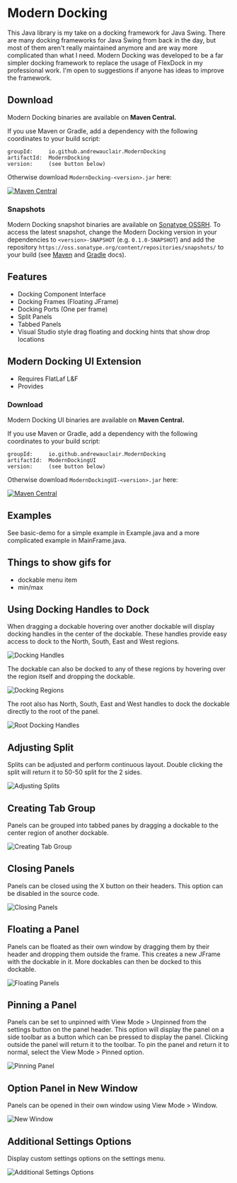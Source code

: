 # Modern Docking

This Java library is my take on a docking framework for Java Swing. There are many docking frameworks for Java Swing from back in the day, 
but most of them aren't really maintained anymore and are way more complicated than what I need. Modern Docking was developed to be a far
simpler docking framework to replace the usage of FlexDock in my professional work. I'm open to suggestions if anyone has ideas to improve the framework.


## Download
Modern Docking binaries are available on <b>Maven Central.</b>

If you use Maven or Gradle, add a dependency with the following coordinates to your build script:

    groupId:     io.github.andrewauclair.ModernDocking
    artifactId:  ModernDocking
    version:     (see button below)

Otherwise download `ModernDocking-<version>.jar` here:

[![Maven Central](https://maven-badges.herokuapp.com/maven-central/io.github.andrewauclair.ModernDocking/ModernDocking/badge.svg?style=flat)](https://maven-badges.herokuapp.com/maven-central/io.github.andrewauclair.ModernDocking)

### Snapshots

Modern Docking snapshot binaries are available on
[Sonatype OSSRH](https://oss.sonatype.org/content/repositories/snapshots/io/github/andrewauclair/ModernDocking/).
To access the latest snapshot, change the Modern Docking version in your dependencies
to `<version>-SNAPSHOT` (e.g. `0.1.0-SNAPSHOT`) and add the repository
`https://oss.sonatype.org/content/repositories/snapshots/` to your build (see
[Maven](https://maven.apache.org/guides/mini/guide-multiple-repositories.html)
and
[Gradle](https://docs.gradle.org/current/userguide/declaring_repositories.html#sec:declaring_custom_repository)
docs).


## Features
- Docking Component Interface
- Docking Frames (Floating JFrame)
- Docking Ports (One per frame)
- Split Panels
- Tabbed Panels
- Visual Studio style drag floating and docking hints that show drop locations


## Modern Docking UI Extension
- Requires FlatLaf L&F
- Provides


### Download
Modern Docking UI binaries are available on <b>Maven Central.</b>

If you use Maven or Gradle, add a dependency with the following coordinates to your build script:

    groupId:     io.github.andrewauclair.ModernDocking
    artifactId:  ModernDockingUI
    version:     (see button below)

Otherwise download `ModernDockingUI-<version>.jar` here:

[![Maven Central](https://maven-badges.herokuapp.com/maven-central/io.github.andrewauclair.ModernDocking/ModernDockingUI/badge.svg?style=flat)](https://maven-badges.herokuapp.com/maven-central/io.github.andrewauclair.ModernDockingUI)


## Examples
See basic-demo for a simple example in Example.java and a more complicated example in MainFrame.java.


## Things to show gifs for
- dockable menu item
- min/max


## Using Docking Handles to Dock
When dragging a dockable hovering over another dockable will display docking handles in the center of the dockable. 
These handles provide easy access to dock to the North, South, East and West regions.



![Docking Handles](img/docking_handles.gif)

The dockable can also be docked to any of these regions by hovering over the region itself and dropping the dockable.


![Docking Regions](img/docking_regions.gif)

The root also has North, South, East and West handles to dock the dockable directly to the root of the panel.


![Root Docking Handles](img/root_docking_handles.gif)

## Adjusting Split
Splits can be adjusted and perform continuous layout. Double clicking the split will return it to 50-50 split for the 2 sides.


![Adjusting Splits](img/adjusting_split.gif)

## Creating Tab Group
Panels can be grouped into tabbed panes by dragging a dockable to the center region of another dockable.


![Creating Tab Group](img/creating_tab_group.gif)

## Closing Panels
Panels can be closed using the X button on their headers. This option can be disabled in the source code.


![Closing Panels](img/close_panel.gif)

## Floating a Panel
Panels can be floated as their own window by dragging them by their header and dropping them outside the frame.
This creates a new JFrame with the dockable in it. More dockables can then be docked to this dockable.


![Floating Panels](img/floating_panel.gif)

## Pinning a Panel
Panels can be set to unpinned with View Mode > Unpinned from the settings button on the panel header. 
This option will display the panel on a side toolbar as a button which can be pressed to display the panel.
Clicking outside the panel will return it to the toolbar. To pin the panel and return it to normal, select the View Mode > Pinned option. 

![Pinning Panel](img/pinning_panel.gif)


## Option Panel in New Window
Panels can be opened in their own window using View Mode > Window.

![New Window](img/new_window.gif)


## Additional Settings Options
Display custom settings options on the settings menu.


![Additional Settings Options](img/has_more_options.gif)

[//]: # "-- TODO add some links to blog posts that I will eventually write"
[//]: # "-- TODO come up with what needs to be done for 1.0, might just be more integration at work and then it's done"
